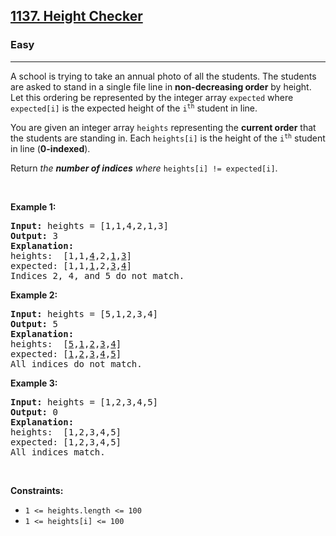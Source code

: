 <h2><a href="https://leetcode.com/problems/height-checker/">1137. Height Checker</a></h2><h3>Easy</h3><hr><p>A school is trying to take an annual photo of all the students. The students are asked to stand in a single file line in <strong>non-decreasing order</strong> by height. Let this ordering be represented by the integer array <code>expected</code> where <code>expected[i]</code> is the expected height of the <code>i<sup>th</sup></code> student in line.</p>

<p>You are given an integer array <code>heights</code> representing the <strong>current order</strong> that the students are standing in. Each <code>heights[i]</code> is the height of the <code>i<sup>th</sup></code> student in line (<strong>0-indexed</strong>).</p>

<p>Return <em>the <strong>number of indices</strong> where </em><code>heights[i] != expected[i]</code>.</p>

<p>&nbsp;</p>
<p><strong class="example">Example 1:</strong></p>

<pre>
<strong>Input:</strong> heights = [1,1,4,2,1,3]
<strong>Output:</strong> 3
<strong>Explanation:</strong> 
heights:  [1,1,<u>4</u>,2,<u>1</u>,<u>3</u>]
expected: [1,1,<u>1</u>,2,<u>3</u>,<u>4</u>]
Indices 2, 4, and 5 do not match.
</pre>

<p><strong class="example">Example 2:</strong></p>

<pre>
<strong>Input:</strong> heights = [5,1,2,3,4]
<strong>Output:</strong> 5
<strong>Explanation:</strong>
heights:  [<u>5</u>,<u>1</u>,<u>2</u>,<u>3</u>,<u>4</u>]
expected: [<u>1</u>,<u>2</u>,<u>3</u>,<u>4</u>,<u>5</u>]
All indices do not match.
</pre>

<p><strong class="example">Example 3:</strong></p>

<pre>
<strong>Input:</strong> heights = [1,2,3,4,5]
<strong>Output:</strong> 0
<strong>Explanation:</strong>
heights:  [1,2,3,4,5]
expected: [1,2,3,4,5]
All indices match.
</pre>

<p>&nbsp;</p>
<p><strong>Constraints:</strong></p>

<ul>
	<li><code>1 &lt;= heights.length &lt;= 100</code></li>
	<li><code>1 &lt;= heights[i] &lt;= 100</code></li>
</ul>
